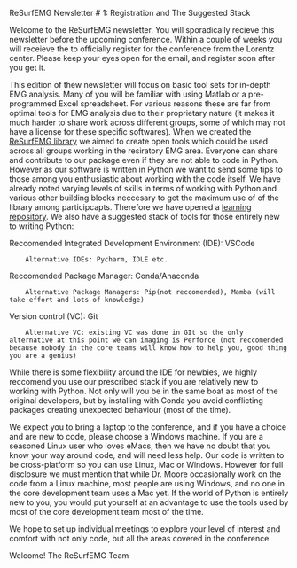 ReSurfEMG Newsletter # 1: Registration and The Suggested Stack

Welcome to the ReSurfEMG newsletter. You will sporadically recieve this newsletter before the upcoming conference. Within a couple of weeks you will receieve the  to officially register for the conference from the Lorentz center. Please keep your eyes open for the email, and register soon after you get it. 

This edition of thew newsletter will focus on basic tool sets for in-depth EMG analysis. Many of you will be familiar with using Matlab or a pre-programmed Excel spreadsheet. For various reasons these are far from optimal tools for EMG analysis due to their proprietary nature (it makes it much harder to share work across different groups, some of which may not have a license for these specific softwares). When we created the [ReSurfEMG library](https://github.com/ReSurfEMG/ReSurfEMG) we aimed to create open tools which could be used across all groups working in the resiratory EMG area. 
Everyone can share and contribute to our package even if they are not able to code in Python. However as our software is written in Python we want to send some tips to those among you enthusiastic about working with the code itself.
We have already noted varying levels of skills in terms of working with Python and various other building blocks neccesary to get the maximum use of of the library among participcapts. Therefore we have opened a [learning repository](https://github.com/ReSurfEMG/learning). We also have a suggested stack of tools for those entirely new to writing Python:

Reccomended Integrated Development Environment (IDE): VSCode 

        Alternative IDEs: Pycharm, IDLE etc. 

Reccomended Package Manager: Conda/Anaconda

        Alternative Package Managers: Pip(not reccomended), Mamba (will take effort and lots of knowledge)

Version control (VC): Git

        Alternative VC: existing VC was done in GIt so the only alternative at this point we can imaging is Perforce (not reccomended because nobody in the core teams will know how to help you, good thing you are a genius)

While there is some flexibility around the IDE for newbies, we highly reccomend you use our prescribed stack if you are relatively new to working with Python. Not only will you be in the same boat as most of the original developers, but by installing with Conda you avoid conflicting packages creating unexpected behaviour (most of the time). 

We expect you to bring a laptop to the conference, and if you have a choice and are new to code, please choose a Windows machine. If you are a seasoned Linux user who loves eMacs, then we have no doubt that you know your way around code, and will need less help. Our code is written to be cross-platform so you can use Linux, Mac or Windows. However for full disclosure we must mention that while Dr. Moore occasionally work on the code from a Linux machine, most people are using Windows, and no one in the core development team uses a Mac yet. If the world of Python is entirely new to you, you would put yourself at an advantage to use the tools used by most of the core development team most of the time. 

We hope to set up individual meetings to explore your level of interest and comfort with not only code, but all the areas covered in the conference.

Welcome! 
The ReSurfEMG Team